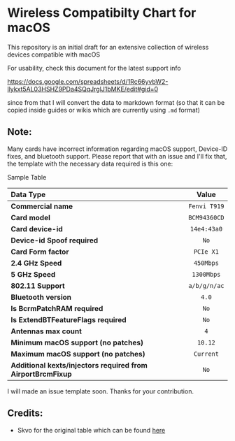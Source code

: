 # Wireless Compatibilty Chart for macOS
This repository is an initial draft for an extensive collection of wireless devices compatible with macOS

For usability, check this document for the latest support info

https://docs.google.com/spreadsheets/d/1Rc66yvbW2-llykxt5AL03HSHZ9PDa4SQqJrglJ1bMKE/edit#gid=0

since from that I will convert the data to markdown format (so that it can be copied inside guides or wikis which are currently using `.md` format)

## Note: 
Many cards have incorrect information regarding macOS support, Device-ID fixes, and bluetooth support. Please report that with an issue and I'll fix that, the template with the necessary data required is this one:


Sample Table

| Data Type  | Value  |
|:----------------|:----------:|
| **Commercial name** | `Fenvi T919`|
| **Card model**| `BCM94360CD` |
| **Card device-id**    | `14e4:43a0` |
| **Device-id Spoof required**    | `No` |
| **Card Form factor**    | `PCIe X1` |
| **2.4 GHz Speed** | `450Mbps` |
| **5 GHz Speed** | `1300Mbps` |
| **802.11 Support**  | `a/b/g/n/ac`|
| **Bluetooth version**  | `4.0`|
| **Is BcrmPatchRAM required**| `No` |
| **Is ExtendBTFeatureFlags required**| `No` |
| **Antennas max count**| `4` |
| **Minimum macOS support (no patches)**| `10.12` |
| **Maximum macOS support (no patches)**| `Current` |
| **Additional kexts/injectors required from AirportBrcmFixup**| `No` |

I will made an issue template soon. Thanks for your contribution.


## Credits:
- Skvo for the original table which can be found [here](https://docs.google.com/spreadsheets/u/0/d/1Yxlvo-vK_zupMiR1Ua_NZ1X0j6BSXoICCEgB7wvAQsM/htmlview)
